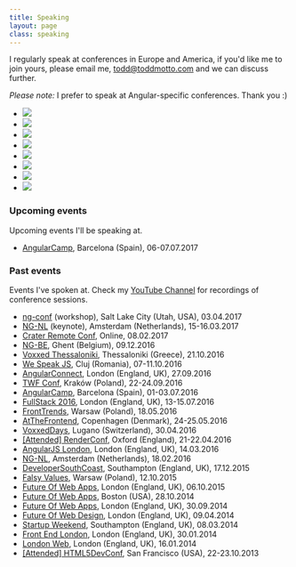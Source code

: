 ```yaml
---
title: Speaking
layout: page
class: speaking
---
```


I regularly speak at conferences in Europe and America, if you'd like me to join yours, please email me, todd@toddmotto.com and we can discuss further.

_Please note:_ I prefer to speak at Angular-specific conferences. Thank you :)

<div class="speaking__grid">
  <ul>
    <li>
      <img src="img/speaking/6.jpg">
    </li>
    <li>
      <img src="img/speaking/ng-nl.jpg">
    </li>
    <li>
      <img src="img/speaking/3.jpg">
    </li>
    <li>
      <img src="img/speaking/falsy-values.jpg">
    </li>
    <li>
      <img src="img/speaking/4.jpg">
    </li>
    <li>
      <img src="img/speaking/1.jpg">
    </li>
    <li>
      <img src="img/speaking/2.jpg">
    </li>
    <li>
      <img src="img/speaking/angular-london.jpg">
    </li>
  </ul>
</div>

### Upcoming events

Upcoming events I'll be speaking at.

<div class="speaking__list">
  <ul>
    <li>
      <a href="https://angularcamp.org">AngularCamp</a>, Barcelona (Spain), <span>06-07.07.2017</span>
    </li>
  </ul>
</div>

### Past events

Events I've spoken at. Check my [YouTube Channel](https://www.youtube.com/channel/UCNtFk-g4CCmXMYL4pYNmoEA/videos) for recordings of conference sessions.

<div class="speaking__list">
  <ul>
    <li>
      <a href="https://www.ng-conf.org/workshops/">ng-conf</a> (workshop), Salt Lake City (Utah, USA), <span>03.04.2017</span>
    </li>
    <li>
      <a href="https://ng-nl.org">NG-NL</a> (keynote), Amsterdam (Netherlands), <span>15-16.03.2017</span>
    </li>
    <li>
      <a href="https://conf.crater.io">Crater Remote Conf</a>, Online, <span>08.02.2017</span>
    </li>
    <li>
      <a href="https://ng-be.org">NG-BE</a>, Ghent (Belgium), <span>09.12.2016</span>
    </li>
    <li>
      <a href="https://voxxeddays.com/thessaloniki/">Voxxed Thessaloniki</a>, Thessaloniki (Greece), <span>21.10.2016</span>
    </li>
    <li>
      <a href="https://www.facebook.com/events/1105119229569591/">We Speak JS</a>, Cluj (Romania), <span>07-11.10.2016</span>
    </li>
    <li>
      <a href="http://angularconnect.com/2016">AngularConnect</a>, London (England, UK), <span>27.09.2016</span>
    </li>
    <li>
      <a href="http://conference2016.twf.community">TWF Conf</a>, Kraków (Poland), <span>22-24.09.2016</span>
    </li>
    <li>
      <a href="http://angularcamp.org/">AngularCamp</a>, Barcelona (Spain), <span>01-03.07.2016</span>
    </li>
    <li>
      <a href="http://angularcamp.org/">FullStack 2016</a>, London (England, UK), <span>13-15.07.2016</span>
    </li>
    <li>
      <a href="https://2016.front-trends.com/speakers/">FrontTrends</a>, Warsaw (Poland), <span>18.05.2016</span>
    </li>
    <li>
      <a href="http://atthefrontend.dk">AtTheFrontend</a>, Copenhagen (Denmark), <span>24-25.05.2016</span>
    </li>
    <li>
      <a href="https://voxxeddays.com/ticino">VoxxedDays</a>, Lugano (Switzerland), <span>30.04.2016</span>
    </li>
    <li>
      <a href="http://2016.render-conf.com">[Attended] RenderConf</a>, Oxford (England), <span>21-22.04.2016</span>
    </li>
    <li>
      <a href="http://meetup.com/AngularJS-London/events/229406462/">AngularJS London</a>, London (England, UK), <span>14.03.2016</span>
    </li>
    <li>
      <a href="https://ng-nl.org">NG-NL</a>, Amsterdam (Netherlands), <span>18.02.2016</span>
    </li>
    <li>
      <a href="http://www.meetup.com/DeveloperSouthCoast/events/226862117/">DeveloperSouthCoast</a>, Southampton (England, UK), <span>17.12.2015</span>
    </li>
    <li>
      <a href="https://falsyvalues.com">Falsy Values</a>, Warsaw (Poland), <span>12.10.2015</span>
    </li>
    <li>
      <a href="http://futureinsights.com">Future Of Web Apps</a>, London (England, UK), <span>06.10.2015</span>
    </li>
    <li>
      <a href="http://futureinsights.com">Future Of Web Apps</a>, Boston (USA), <span>28.10.2014</span>
    </li>
    <li>
      <a href="http://futureinsights.com">Future Of Web Apps</a>, London (England, UK), <span>30.09.2014</span>
    </li>
    <li>
      <a href="http://futureinsights.com">Future Of Web Design</a>, London (England, UK), <span>09.04.2014</span>
    </li>
    <li>
      <a href="http://southampton.startupweekend.org">Startup Weekend</a>, Southampton (England, UK), <span>08.03.2014</span>
    </li>
    <li>
      <a href="http://www.frontendlondon.co.uk">Front End London</a>, London (England, UK), <span>30.01.2014</span>
    </li>
    <li>
      <a href="http://www.londonwebmeetup.org">London Web</a>, London (England, UK), <span>16.01.2014</span>
    </li>
    <li>
      <a href="http://html5devconf.com">[Attended] HTML5DevConf</a>, San Francisco (USA), <span>22-23.10.2013</span>
    </li>
  </ul>
</div>
